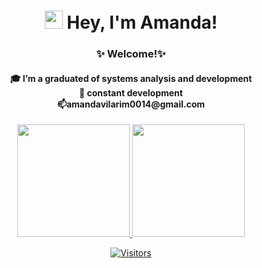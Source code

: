 <h1 align="center"><img src="https://github.com/TheDudeThatCode/TheDudeThatCode/blob/master/Assets/Hi.gif" width="29px"> Hey, I'm Amanda!</h1>
<h3 align = "center">✨ Welcome!✨
  

  <h4 align="center">🎓 I’m a graduated of systems analysis and development<br>
  🌱 constant development<br>
 📫amandavilarim0014@gmail.com
</h4>
 
   

<!---
devamanda-vilarim/devamanda-vilarim is a ✨ special ✨ repository because its `README.md` (this file) appears on your GitHub profile.
You can click the Preview link to take a look at your changes.
--->




 <div align="center" >
  <a href="https://github.com/devamanda-vilarim">
  <img height="180em" src="https://github-readme-stats.vercel.app/api?username=devamanda-vilarim&show_icons=true&theme=dracula&include_all_commits=true&count_private=true"/>
  <img height="180em" src="https://github-readme-stats.vercel.app/api/top-langs/?username=devamanda-vilarim&layout=compact&langs_count=16&theme=dracula"/>
<div>

  

  [![Visitors](https://visitor-badge.glitch.me/badge?page_id=github/devamanda-vilarim)](https://github.com/devamanda-vilarim)
  

